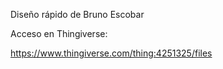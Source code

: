 Diseño rápido de Bruno Escobar

Acceso en Thingiverse:

https://www.thingiverse.com/thing:4251325/files

